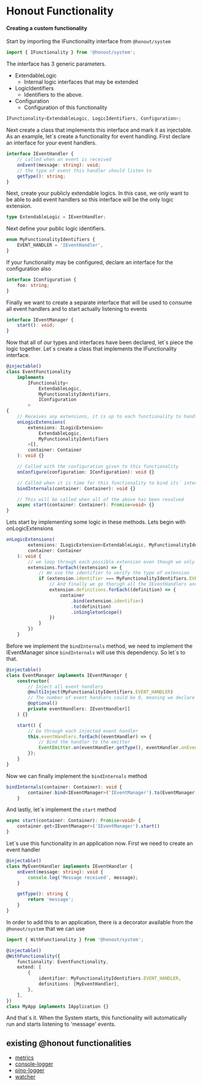# Honout Functionality

#### Creating a custom functionality

Start by importing the IFunctionality interface from `@honout/system`

```ts
import { IFunctionality } from '@honout/system';
```

The interface has 3 generic parameters.

-   ExtendableLogic
    -   Internal logic interfaces that may be extended
-   LogicIdentifiers
    -   Identifiers to the above.
-   Configuration
    -   Configuration of this functionality

```ts
IFunctionality<ExtendableLogic, LogicIdentifiers, Configuration>;
```

Next create a class that implements this interface and mark it as injectable. As an example, let´s create a functionality for event handling. First declare an interface for your event handlers.

```ts
interface IEventHandler {
    // called when an event is received
    onEvent(message: string): void;
    // the type of event this handler should listen to
    getType(): string;
}
```

Next, create your publicly extendable logics. In this case, we only want to be able to add event handlers so this interface will be the only logic extension.

```ts
type ExtendableLogic = IEventHandler;
```

Next define your public logic identifiers.

```ts
enum MyFunctionalityIdentifiers {
    EVENT_HANDLER = 'IEventHandler',
}
```

If your functionality may be configured, declare an interface for the configuration also

```ts
interface IConfiguration {
    foo: string;
}
```

Finally we want to create a separate interface that will be used to consume all event handlers and to start actually listening to events

```ts
interface IEventManager {
    start(): void;
}
```

Now that all of our types and interfaces have been declared, let´s piece the logic together. Let´s create a class that implements the IFunctionality interface.

```ts
@injectable()
class EventFunctionality
    implements
        IFunctionality<
            ExtendableLogic,
            MyFunctionalityIdentifiers,
            IConfiguration
        >
{
    // Receives any extensions, it is up to each functionality to handle this.
    onLogicExtensions(
        extensions: ILogicExtension<
            ExtendableLogic,
            MyFunctionalityIdentifiers
        >[],
        container: Container
    ): void {}

    // Called with the configuration given to this functionality
    onConfigure(configuration: IConfiguration): void {}

    // Called when it is time for this functionality to bind its´ internal dependencies.
    bindInternals(container: Container): void {}

    // This will be called when all of the above has been resolved
    async start(container: Container): Promise<void> {}
}
```

Lets start by implementing some logic in these methods. Lets begin with onLogicExtensions

```ts
onLogicExtensions(
        extensions: ILogicExtension<ExtendableLogic, MyFunctionalityIdentifiers, IConfiguration>[],
        container: Container
    ): void {
        // we loop through each possible extension even though we only have one in this case, the IEventHandler
        extensions.forEach((extension) => {
            // We use the identifier to verify the type of extension
            if (extension.identifier === MyFunctionalityIdentifiers.EVENT_HANDLER) {
                // And finally we go thorugh all the IEventHandlers and bind them to the di container
                extension.definitions.forEach((definition) => {
                    container
                        .bind(extension.identifier)
                        .to(definition)
                        .inSingletonScope()
                })
            }
        })
    }
```

Before we implement the `bindInternals` method, we need to implement the IEventManager since `bindInternals` will use this dependency. So let´s to that.

```ts
@injectable()
class EventManager implements IEventManager {
    constructor(
        // Inject all event handlers
        @multiInject(MyFunctionalityIdentifiers.EVENT_HANDLER)
        // The number of event handlers could be 0, meaning we declare this as optional
        @optional()
        private eventHandlers: IEventHandler[]
    ) {}

    start() {
        // Go through each injected event handler
        this.eventHandlers.forEach((eventHandler) => {
            // Bind the handler to the emitter
            EventEmitter.on(eventHandler.getType(), eventHandler.onEvent);
        });
    }
}
```

Now we can finally implement the `bindInternals` method

```ts
bindInternals(container: Container): void {
        container.bind<IEventManager>('IEventManager').to(EventManager).inSingletonScope()
    }
```

And lastly, let´s implement the `start` method

```ts
async start(container: Container): Promise<void> {
    container.get<IEventManager>('IEventManager').start()
}
```

Let´s use this functionality in an application now. First we need to create an event handler

```ts
@injectable()
class MyEventHandler implements IEventHandler {
    onEvent(message: string): void {
        console.log('Message received', message);
    }

    getType(): string {
        return 'message';
    }
}
```

In order to add this to an application, there is a decorator available from the `@honout/system` that we can use

```ts
import { WithFunctionality } from '@honout/system';

@injectable()
@WithFunctionality({
    functionality: EventFunctionality,
    extend: [
        {
            identifier: MyFunctionalityIdentifiers.EVENT_HANDLER,
            definitions: [MyEventHandler],
        },
    ],
})
class MyApp implements IApplication {}
```

And that´s it. When the System starts, this functionality will automatically run and starts listening to 'message' events.

## existing @honout functionalities

-   [metrics](../../metrics/README.md)
-   [console-logger](../../logger/base/README.md)
-   [pino-logger](../../logger/pino/README.md)
-   [watcher](../../watcher/README.md)

